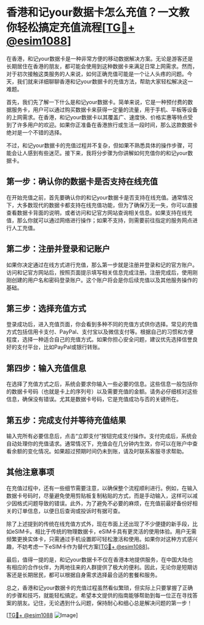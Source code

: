# 香港和记your数据卡怎么充值？一文教你轻松搞定充值流程[[TG💪+ @esim1088](https://t.me/s/esim1088)]

在香港，和记your数据卡是一种非常方便的移动数据解决方案。无论是游客还是长期居住在香港的朋友，都可能会使用到这种数据卡来满足日常上网需求。然而，对于初次接触这类服务的人来说，如何正确充值可能是一个让人头疼的问题。今天，我们就来详细聊聊香港和记your数据卡的充值方法，帮助大家轻松解决这一难题。

首先，我们先了解一下什么是和记your数据卡。简单来说，它是一种预付费的数据服务卡，用户可以通过购买数据卡来获得一定量的流量，用于手机、平板等设备的上网需求。在香港，和记your数据卡以其覆盖广、速度快、价格实惠等特点受到了许多用户的欢迎。如果你正准备在香港旅行或生活一段时间，那么这款数据卡绝对是一个不错的选择。

不过，和记your数据卡的充值过程并不复杂，但如果不熟悉具体的操作步骤，可能会让人感到有些迷茫。接下来，我将分步骤为你讲解如何充值你的和记your数据卡。

## 第一步：确认你的数据卡是否支持在线充值

在开始充值之前，首先要确认你的和记your数据卡是否支持在线充值。通常情况下，大多数现代的数据卡都支持在线充值功能，但为了确保万无一失，你可以直接查看数据卡背面的说明，或者访问和记官方网站查询相关信息。如果支持在线充值，那么你就可以通过网络进行操作；如果不支持，则需要前往指定的服务网点进行人工充值。

## 第二步：注册并登录和记账户

如果你决定通过在线方式进行充值，那么第一步就是注册并登录和记的官方账户。访问和记官方网站后，按照页面提示填写相关信息完成注册。注册完成后，使用刚刚创建的用户名和密码登录账户。这个账户将会是你后续充值以及其他服务操作的基础。

## 第三步：选择充值方式

登录成功后，进入充值页面，你会看到多种不同的充值方式供你选择。常见的充值方式包括信用卡支付、PayPal、支付宝以及微信支付等。根据自己的习惯和方便程度，选择一种适合自己的充值方式。如果你担心安全问题，建议优先选择信誉良好的支付平台，比如PayPal或银行转账。

## 第四步：输入充值信息

在选择了充值方式之后，系统会要求你输入一些必要的信息。这些信息一般包括你的数据卡号码（也就是卡上的序列号）以及需要充值的金额。请务必仔细核对这些信息，确保没有错误。尤其是数据卡号码，它是充值成功与否的关键所在。

## 第五步：完成支付并等待充值结果

输入完所有必要信息后，点击“立即支付”按钮完成支付操作。支付完成后，系统会自动处理你的充值请求。通常情况下，充值会在几分钟内生效，你可以在账户中查看余额的变化情况。如果超过预期时间仍未到账，请及时联系客服寻求帮助。

## 其他注意事项

在充值过程中，还有一些细节需要注意，以确保整个流程顺利进行。例如，在输入数据卡号码时，尽量避免使用剪贴板复制粘贴的方式，而是手动输入，这样可以减少因格式问题导致的错误。此外，为了避免不必要的麻烦，在充值前最好备份好相关的订单信息，以便日后查询或投诉时有据可查。

除了上述提到的传统在线充值方式外，现在市面上还出现了不少便捷的新手段，比如eSIM卡。相比于传统的物理数据卡，eSIM卡具有更灵活的使用体验。用户无需频繁更换实体卡，只需通过手机设置即可轻松激活和使用。如果你对这种方式感兴趣，不妨考虑一下eSIM卡作为替代方案[[TG💪+ @esim1088](https://t.me/s/esim1088)]。

最后，值得一提的是，和记your数据卡不仅在香港本地提供服务，在中国大陆也有相应的合作伙伴，为两地往来的人群提供了极大的便利。因此，无论你是短期访客还是长期居民，都可以根据自身需求选择最合适的套餐和服务。

总之，香港和记your数据卡的充值过程虽然看似繁琐，但实际上只要掌握了正确的步骤和技巧，就能轻松搞定。希望本文提供的指南能够帮助到每一位正在寻找答案的朋友。记住，无论遇到什么问题，保持耐心和细心总是解决问题的第一步！

[[TG💪+ @esim1088](https://t.me/s/esim1088) ![Image](https://i.postimg.cc/4NQfJmqS/Snipaste-2025-05-13-00-14-12.png)]